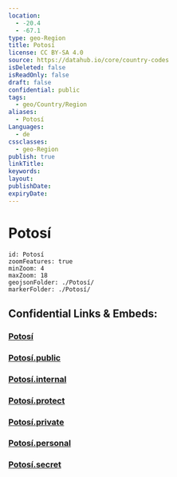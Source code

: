 ```yaml
---
location:
  - -20.4
  - -67.1
type: geo-Region
title: Potosí
license: CC BY-SA 4.0
source: https://datahub.io/core/country-codes
isDeleted: false
isReadOnly: false
draft: false
confidential: public
tags:
  - geo/Country/Region
aliases:
  - Potosí
Languages:
  - de
cssclasses:
  - geo-Region
publish: true
linkTitle:
keywords:
layout:
publishDate:
expiryDate:
---
```


# Potosí

```leaflet
id: Potosí
zoomFeatures: true 
minZoom: 4 
maxZoom: 18
geojsonFolder: ./Potosí/
markerFolder: ./Potosí/
```


## Confidential Links & Embeds: 

### [Potosí](/_Standards/Earth/Continent/America~South/Bolivia/departments~Bolivia/Potosí.md) 

### [Potosí.public](/_public/Earth/Continent/America~South/Bolivia/departments~Bolivia/Potosí.public.md) 

### [Potosí.internal](/_internal/Earth/Continent/America~South/Bolivia/departments~Bolivia/Potosí.internal.md) 

### [Potosí.protect](/_protect/Earth/Continent/America~South/Bolivia/departments~Bolivia/Potosí.protect.md) 

### [Potosí.private](/_private/Earth/Continent/America~South/Bolivia/departments~Bolivia/Potosí.private.md) 

### [Potosí.personal](/_personal/Earth/Continent/America~South/Bolivia/departments~Bolivia/Potosí.personal.md) 

### [Potosí.secret](/_secret/Earth/Continent/America~South/Bolivia/departments~Bolivia/Potosí.secret.md)

